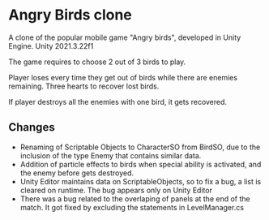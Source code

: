 
# Angry Birds clone

A clone of the popular mobile game "Angry birds", developed in Unity Engine.
Unity 2021.3.22f1

The game requires to choose 2 out of 3 birds to play.

Player loses every time they get out of birds while there are enemies remaining. Three hearts to recover lost birds.

If player destroys all the enemies with one bird, it gets recovered.



## Changes

- Renaming of Scriptable Objects to CharacterSO from BirdSO, due to the inclusion of the type Enemy that contains similar data.
- Addition of particle effects to birds when special ability is activated, and the enemy before gets destroyed.
- Unity Editor maintains data on ScriptableObjects, so to fix a bug, a list is cleared on runtime. The bug appears only on Unity Editor
- There was a bug related to the overlaping of panels at the end of the match. It got fixed by excluding the statements in LevelManager.cs

